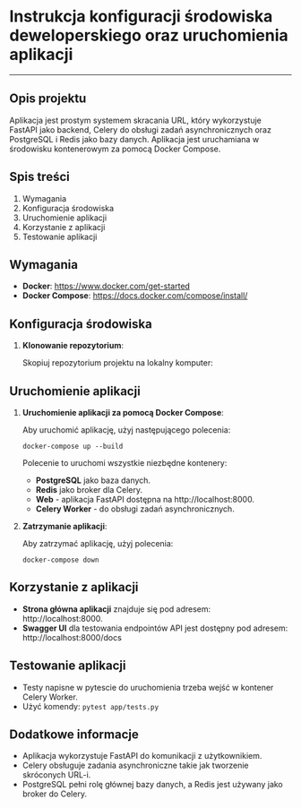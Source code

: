 
# **Instrukcja konfiguracji środowiska deweloperskiego oraz uruchomienia aplikacji**

---

## **Opis projektu**
Aplikacja jest prostym systemem skracania URL, który wykorzystuje FastAPI jako backend, Celery do obsługi zadań asynchronicznych oraz PostgreSQL i Redis jako bazy danych. Aplikacja jest uruchamiana w środowisku kontenerowym za pomocą Docker Compose.

## **Spis treści**
1. Wymagania
2. Konfiguracja środowiska
3. Uruchomienie aplikacji
4. Korzystanie z aplikacji
5. Testowanie aplikacji

## **Wymagania**
- **Docker**: https://www.docker.com/get-started
- **Docker Compose**: https://docs.docker.com/compose/install/

## **Konfiguracja środowiska**

1. **Klonowanie repozytorium**:
   
   Skopiuj repozytorium projektu na lokalny komputer:

## **Uruchomienie aplikacji**

1. **Uruchomienie aplikacji za pomocą Docker Compose**:

   Aby uruchomić aplikację, użyj następującego polecenia:

   ``` docker-compose up --build ```

   Polecenie to uruchomi wszystkie niezbędne kontenery:
   
   - **PostgreSQL** jako baza danych.
   - **Redis** jako broker dla Celery.
   - **Web** - aplikacja FastAPI dostępna na http://localhost:8000.
   - **Celery Worker** - do obsługi zadań asynchronicznych.

2. **Zatrzymanie aplikacji**:

   Aby zatrzymać aplikację, użyj polecenia:

   ``` docker-compose down ```

## **Korzystanie z aplikacji**

- **Strona główna aplikacji** znajduje się pod adresem: http://localhost:8000.
- **Swagger UI** dla testowania endpointów API jest dostępny pod adresem: http://localhost:8000/docs

## **Testowanie aplikacji**
- Testy napisne w pytescie do uruchomienia trzeba wejść w kontener Celery Worker.
- Użyć komendy: ``` pytest app/tests.py ```

## **Dodatkowe informacje**
- Aplikacja wykorzystuje FastAPI do komunikacji z użytkownikiem.
- Celery obsługuje zadania asynchroniczne takie jak tworzenie skróconych URL-i.
- PostgreSQL pełni rolę głównej bazy danych, a Redis jest używany jako broker do Celery.
